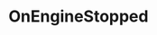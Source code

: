 <Badge type="danger" text="Carbon Compatible"/><Badge type="warning" text="Oxide Compatible"/>
# OnEngineStopped
```csharp

```
